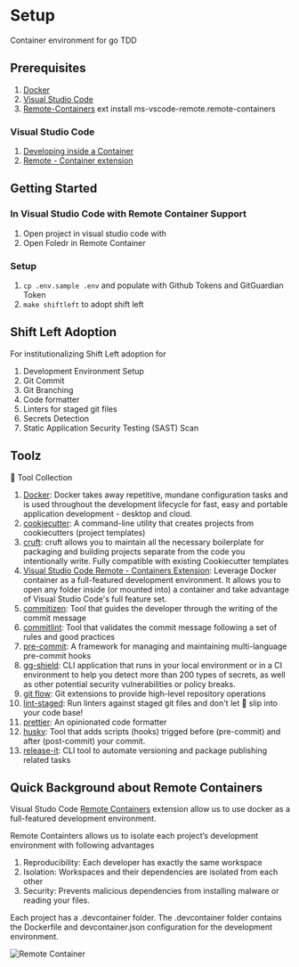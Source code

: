 # Setup

Container environment for go TDD

## Prerequisites

1.  [Docker](https://www.docker.com/)
1.  [Visual Studio Code](https://code.visualstudio.com/)
1.  [Remote-Containers](https://marketplace.visualstudio.com/items?itemName=ms-vscode-remote.remote-containers) ext install ms-vscode-remote.remote-containers

### Visual Studio Code

1. [Developing inside a Container](https://code.visualstudio.com/docs/remote/containers)
1. [Remote - Container extension](https://code.visualstudio.com/docs/remote/containers-tutorial)

## Getting Started

### In Visual Studio Code with Remote Container Support

1. Open project in visual studio code with
1. Open Foledr in Remote Container

### Setup

1. `cp .env.sample .env` and populate with Github Tokens and GitGuardian Token
1. `make shiftleft` to adopt shift left

## Shift Left Adoption

For institutionalizing Shift Left adoption for

1. Development Environment Setup
1. Git Commit
1. Git Branching
1. Code formatter
1. Linters for staged git files
1. Secrets Detection
1. Static Application Security Testing (SAST) Scan

## Toolz

🚀 Tool Collection

1.  [Docker](https://www.docker.com/): Docker takes away repetitive, mundane configuration tasks and is used throughout the development lifecycle for fast, easy and portable application development - desktop and cloud.
1.  [cookiecutter](https://github.com/cookiecutter/cookiecutter): A command-line utility that creates projects from cookiecutters (project templates)
1.  [cruft](https://github.com/cruft/cruft): cruft allows you to maintain all the necessary boilerplate for packaging and building projects separate from the code you intentionally write. Fully compatible with existing Cookiecutter templates
1.  [Visual Studio Code Remote - Containers Extension](https://code.visualstudio.com/docs/remote/containers): Leverage Docker container as a full-featured development environment. It allows you to open any folder inside (or mounted into) a container and take advantage of Visual Studio Code's full feature set.
1.  [commitizen](https://github.com/commitizen/cz-cli): Tool that guides the developer through the writing of the commit message
1.  [commitlint](https://github.com/conventional-changelog/commitlint): Tool that validates the commit message following a set of rules and good practices
1.  [pre-commit](https://pre-commit.com/): A framework for managing and maintaining multi-language pre-commit hooks
1.  [gg-shield](https://github.com/GitGuardian/gg-shield): CLI application that runs in your local environment or in a CI environment to help you detect more than 200 types of secrets, as well as other potential security vulnerabilities or policy breaks.
1.  [git flow](https://github.com/nvie/gitflow): Git extensions to provide high-level repository operations
1.  [lint-staged](https://github.com/okonet/lint-staged): Run linters against staged git files and don't let :poop: slip into your code base!
1.  [prettier](https://prettier.io/): An opinionated code formatter
1.  [husky](https://github.com/typicode/husky): Tool that adds scripts (hooks) trigged before (pre-commit) and after (post-commit) your commit.
1.  [release-it](https://github.com/release-it/release-it): CLI tool to automate versioning and package publishing related tasks

## Quick Background about Remote Containers

Visual Studo Code [Remote Containers](https://marketplace.visualstudio.com/items?itemName=ms-vscode-remote.remote-containers) extension allow us to use docker as a full-featured development environment.

Remote Containters allows us to isolate each project’s development environment with following advantages

1.  Reproducibility: Each developer has exactly the same workspace
1.  Isolation: Workspaces and their dependencies are isolated from each other
1.  Security: Prevents malicious dependencies from installing malware or reading your files.

Each project has a .devcontainer folder.
The .devcontainer folder contains the Dockerfile and devcontainer.json configuration for the development environment.

![Remote Container](https://code.visualstudio.com/assets/docs/remote/containers/architecture-containers.png)

